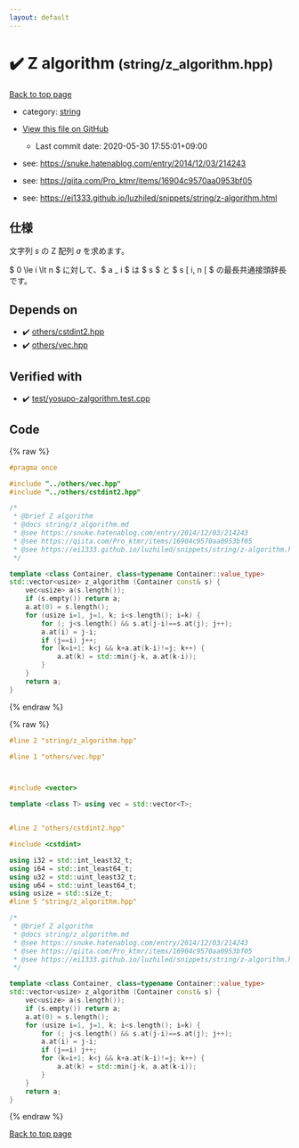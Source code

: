```yaml
---
layout: default
---
```


<!-- mathjax config similar to math.stackexchange -->
<script type="text/javascript" async
  src="https://cdnjs.cloudflare.com/ajax/libs/mathjax/2.7.5/MathJax.js?config=TeX-MML-AM_CHTML">
</script>
<script type="text/x-mathjax-config">
  MathJax.Hub.Config({
    TeX: { equationNumbers: { autoNumber: "AMS" }},
    tex2jax: {
      inlineMath: [ ['$','$'] ],
      processEscapes: true
    },
    "HTML-CSS": { matchFontHeight: false },
    displayAlign: "left",
    displayIndent: "2em"
  });
</script>

<script type="text/javascript" src="https://cdnjs.cloudflare.com/ajax/libs/jquery/3.4.1/jquery.min.js"></script>
<script src="https://cdn.jsdelivr.net/npm/jquery-balloon-js@1.1.2/jquery.balloon.min.js" integrity="sha256-ZEYs9VrgAeNuPvs15E39OsyOJaIkXEEt10fzxJ20+2I=" crossorigin="anonymous"></script>
<script type="text/javascript" src="../../assets/js/copy-button.js"></script>
<link rel="stylesheet" href="../../assets/css/copy-button.css" />


# :heavy_check_mark: Z algorithm <small>(string/z_algorithm.hpp)</small>

<a href="../../index.html">Back to top page</a>

* category: <a href="../../index.html#b45cffe084dd3d20d928bee85e7b0f21">string</a>
* <a href="{{ site.github.repository_url }}/blob/master/string/z_algorithm.hpp">View this file on GitHub</a>
    - Last commit date: 2020-05-30 17:55:01+09:00


* see: <a href="https://snuke.hatenablog.com/entry/2014/12/03/214243">https://snuke.hatenablog.com/entry/2014/12/03/214243</a>
* see: <a href="https://qiita.com/Pro_ktmr/items/16904c9570aa0953bf05">https://qiita.com/Pro_ktmr/items/16904c9570aa0953bf05</a>
* see: <a href="https://ei1333.github.io/luzhiled/snippets/string/z-algorithm.html">https://ei1333.github.io/luzhiled/snippets/string/z-algorithm.html</a>


## 仕様

文字列 <var>s</var> の Z 配列 <var>a</var> を求めます。

$ 0 \le i \lt n $ に対して、$ a _ i $ は $ s $ と $ s [ i, n [ $ の最長共通接頭辞長です。


## Depends on

* :heavy_check_mark: <a href="../others/cstdint2.hpp.html">others/cstdint2.hpp</a>
* :heavy_check_mark: <a href="../others/vec.hpp.html">others/vec.hpp</a>


## Verified with

* :heavy_check_mark: <a href="../../verify/test/yosupo-zalgorithm.test.cpp.html">test/yosupo-zalgorithm.test.cpp</a>


## Code

<a id="unbundled"></a>
{% raw %}
```cpp
#pragma once

#include "../others/vec.hpp"
#include "../others/cstdint2.hpp"

/*
 * @brief Z algorithm
 * @docs string/z_algorithm.md
 * @see https://snuke.hatenablog.com/entry/2014/12/03/214243
 * @see https://qiita.com/Pro_ktmr/items/16904c9570aa0953bf05
 * @see https://ei1333.github.io/luzhiled/snippets/string/z-algorithm.html
 */

template <class Container, class=typename Container::value_type>
std::vector<usize> z_algorithm (Container const& s) {
    vec<usize> a(s.length());
    if (s.empty()) return a;
    a.at(0) = s.length();
    for (usize i=1, j=1, k; i<s.length(); i=k) {
        for (; j<s.length() && s.at(j-i)==s.at(j); j++);
        a.at(i) = j-i;
        if (j==i) j++;
        for (k=i+1; k<j && k+a.at(k-i)!=j; k++) {
            a.at(k) = std::min(j-k, a.at(k-i));
        }
    }
    return a;
}

```
{% endraw %}

<a id="bundled"></a>
{% raw %}
```cpp
#line 2 "string/z_algorithm.hpp"

#line 1 "others/vec.hpp"



#include <vector>

template <class T> using vec = std::vector<T>;


#line 2 "others/cstdint2.hpp"

#include <cstdint>

using i32 = std::int_least32_t;
using i64 = std::int_least64_t;
using u32 = std::uint_least32_t;
using u64 = std::uint_least64_t;
using usize = std::size_t;
#line 5 "string/z_algorithm.hpp"

/*
 * @brief Z algorithm
 * @docs string/z_algorithm.md
 * @see https://snuke.hatenablog.com/entry/2014/12/03/214243
 * @see https://qiita.com/Pro_ktmr/items/16904c9570aa0953bf05
 * @see https://ei1333.github.io/luzhiled/snippets/string/z-algorithm.html
 */

template <class Container, class=typename Container::value_type>
std::vector<usize> z_algorithm (Container const& s) {
    vec<usize> a(s.length());
    if (s.empty()) return a;
    a.at(0) = s.length();
    for (usize i=1, j=1, k; i<s.length(); i=k) {
        for (; j<s.length() && s.at(j-i)==s.at(j); j++);
        a.at(i) = j-i;
        if (j==i) j++;
        for (k=i+1; k<j && k+a.at(k-i)!=j; k++) {
            a.at(k) = std::min(j-k, a.at(k-i));
        }
    }
    return a;
}

```
{% endraw %}

<a href="../../index.html">Back to top page</a>

